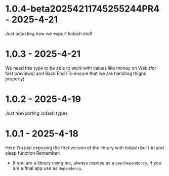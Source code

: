 # 1.0.4-beta20254211745255244PR4 - 2025-4-21

Just adjusting how we export lodash stuff


# 1.0.3 - 2025-4-21

We need this type to be able to work with values like money on Web (for fast previews) and Back End (To ensure that we are handling thigns properly)


# 1.0.2 - 2025-4-19

Just reexporting lodash types


# 1.0.1 - 2025-4-18

Here I'm just exposing the first version of the library with lodash built-in and sleep function
Remember:
- If you are a library using me, always expose as a `peerDependency`, if you are a final app use as `dependency`.


